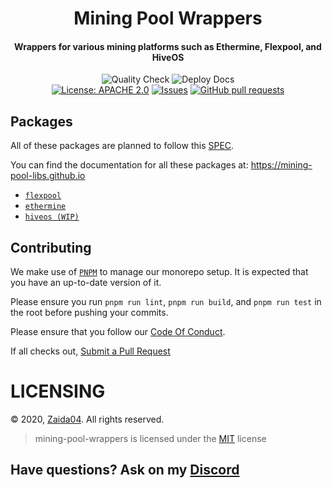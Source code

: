<div align="center">
<h1>Mining Pool Wrappers</h1>
  <h4>
    Wrappers for various mining platforms such as Ethermine, Flexpool, and HiveOS
  </h4>
 
  <p>
      <img src="https://github.com/zaida04/mining-pool-wrappers/actions/workflows/quality.yml/badge.svg" alt="Quality Check">
      <img src="https://github.com/zaida04/mining-pool-wrappers/actions/workflows/docs.yml/badge.svg" alt="Deploy Docs"><br>
      <a href="https://github.com/zaida04/mining-pool-wrappers/blob/main/LICENSE"><img src="https://img.shields.io/badge/License-Apache%202.0-yellow.svg" alt="License: APACHE 2.0"></a>
      <a href="https://github.com/zaida04/mining-pool-wrappers/issues"><img src="https://img.shields.io/github/issues-raw/zaida04/mining-pool-wrappers.svg?maxAge=25000" alt="Issues"></a>
      <a href="https://github.com/zaida04/mining-pool-wrappers/pulls"><img src="https://img.shields.io/github/issues-pr/zaida04/mining-pool-wrappers.svg?style=flat" alt="GitHub pull requests"></a><br>
  </p>

</div>

## Packages
All of these packages are planned to follow this [SPEC](https://github.com/zaida04/mining-pool-wrappers/blob/main/packages/SPEC.md).

You can find the documentation for all these packages at: https://mining-pool-libs.github.io

- [`flexpool`](https://github.com/zaida04/mining-pool-wrappers/tree/dev/packages/flexpool)
- [`ethermine`](https://github.com/zaida04/mining-pool-wrappers/tree/dev/packages/ethermine)
- [`hiveos (WIP)`](https://github.com/zaida04/mining-pool-wrappers/tree/dev/packages/hiveos) 


## Contributing
We make use of [`PNPM`](https://pnpm.js.org/) to manage our monorepo setup. It is expected that you have an up-to-date 
version of it.   

Please ensure you run `pnpm run lint`, `pnpm run build`, and `pnpm run test` in the root before pushing your commits.

Please ensure that you follow our [Code Of Conduct](https://github.com/zaida04/mining-pool-wrappers/blob/master/.github/CODE_OF_CONDUCT.md).  

If all checks out, [Submit a Pull Request](https://github.com/zaida04/mining-pool-wrappers/compare)  

# LICENSING

© 2020, [Zaida04](https://github.com/zaida04). All rights reserved.
> mining-pool-wrappers is licensed under the [MIT](https://github.com/zaida04/mining-pool-wrappers/blob/master/LICENSE) license

## Have questions? Ask on my [Discord](https://discord.gg/jf66UUN)